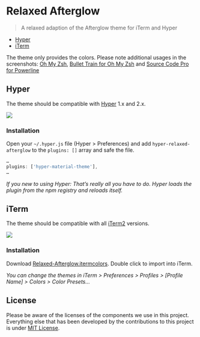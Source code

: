 # Relaxed Afterglow

> A relaxed adaption of the Afterglow theme for iTerm and Hyper

- [Hyper](#hyper)
- [iTerm](#iterm)

The theme only provides the colors. Please note additional usages in the screenshots: [Oh My Zsh](https://github.com/robbyrussell/oh-my-zsh), [Bullet Train for Oh My Zsh](https://github.com/caiogondim/bullet-train.zsh) and [Source Code Pro for Powerline](https://github.com/powerline/fonts/blob/master/SourceCodePro/Source%20Code%20Pro%20for%20Powerline.otf)

## Hyper

The theme should be compatible with [Hyper](https://hyper.is/) 1.x and 2.x.

![](screenshot-hyper.png)

### Installation

Open your `~/.hyper.js` file (Hyper > Preferences) and add `hyper-relaxed-afterglow` to the `plugins: []` array and safe the file.

```js
…
plugins: ['hyper-material-theme'],
…
```

_If you new to using Hyper:_
_That’s really all you have to do. Hyper loads the plugin from the npm registry and reloads itself._

## iTerm

The theme should be compatible with all [iTerm2](https://iterm2.com/) versions.

![](screenshot-iterm.png)

### Installation

Download [Relaxed-Afterglow.itermcolors](Relaxed-Afterglow.itermcolors). Double click to import into iTerm. 

_You can change the themes in iTerm > Preferences > Profiles > [Profile Name] > Colors > Color Presets…_

## License

Please be aware of the licenses of the components we use in this project.
Everything else that has been developed by the contributions to this project is under [MIT License](LICENSE).

